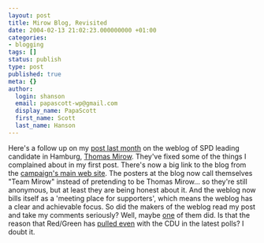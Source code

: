 ```yaml
---
layout: post
title: Mirow Blog, Revisited
date: 2004-02-13 21:02:23.000000000 +01:00
categories:
- blogging
tags: []
status: publish
type: post
published: true
meta: {}
author:
  login: shanson
  email: papascott-wp@gmail.com
  display_name: PapaScott
  first_name: Scott
  last_name: Hanson
---
```

<p>Here's a follow up on my <a title="PapaScott: Mirow Blog" href="https://www.papascott.de/2004/01/24/2819.php">post last month</a> on the weblog of SPD leading candidate in Hamburg, <a title="MirowFuerHamburg.de: Treffpunkt für Unterstützer" href="http://www.mirowfuerhamburg.de/">Thomas Mirow</a>. They've fixed some of the things I complained about in my first post. There's now a big link to the blog from the <a title="Thomas Mirow - Bürgermeister für Hamburg" href="http://www.thomasmirow.de/mirow/start.html">campaign's main web site</a>. The posters at the blog now call themselves "Team Mirow" instead of pretending to be Thomas Mirow... so they're still anonymous, but at least they are being honest about it. And the weblog now bills itself as a 'meeting place for supporters', which means the weblog has a clear and achievable focus. So did the makers of the weblog read my post and take my comments seriously? Well, maybe <a title="Noch'n Blogg" href="http://blogg.lumma.de/">one</a> of them did. Is that the reason that Red/Green has <a title="Wahl in Hamburg: Umfrage: Aufwärtstrend bei rot-grün" href="http://interferno.org/wahlinhamburg/archiv/000102.html">pulled even</a> with the CDU in the latest polls? I doubt it.</p>
